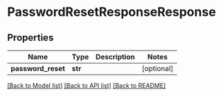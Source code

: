 # PasswordResetResponseResponse

## Properties
Name | Type | Description | Notes
------------ | ------------- | ------------- | -------------
**password_reset** | **str** |  | [optional] 

[[Back to Model list]](../README.md#documentation-for-models) [[Back to API list]](../README.md#documentation-for-api-endpoints) [[Back to README]](../README.md)


